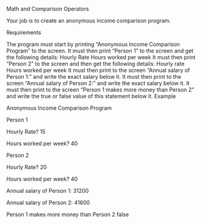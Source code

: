 Math and Comparison Operators

Your job is to create an anonymous income comparison program.

Requirements

The program must start by printing “Anonymous Income Comparison Program” to the screen.
It must then print “Person 1” to the screen and get the following details:
Hourly Rate
Hours worked per week
It must then print “Person 2” to the screen and then get the following details:
Hourly rate
Hours worked per week
It must then print to the screen “Annual salary of Person 1:” and write the exact salary below it.
It must then print to the screen “Annual salary of Person 2:” and write the exact salary below it.
It must then print to the screen “Person 1 makes more money than Person 2” and write the true or false value of this statement below it.
Example

Anonymous Income Comparison Program

Person 1

Hourly Rate?
15

Hours worked per week?
40

Person 2

Hourly Rate?
20

Hours worked per week?
40

Annual salary of Person 1:
31200

Annual salary of Person 2:
41600

Person 1 makes more money than Person 2
false
